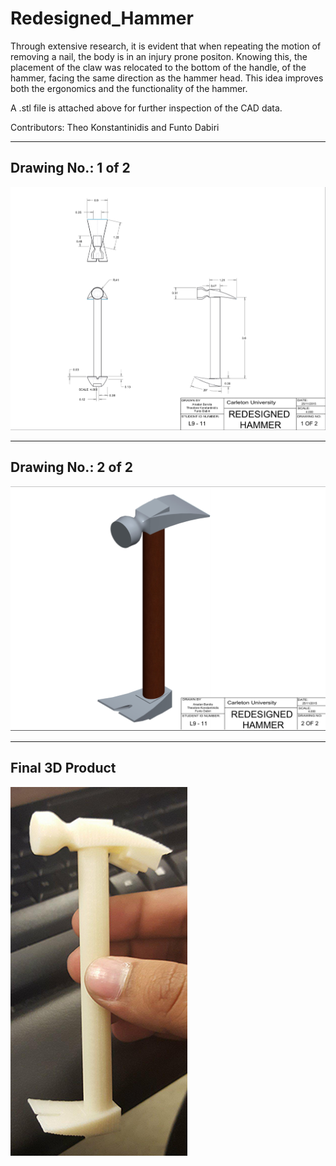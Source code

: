 # Redesigned_Hammer

Through extensive research, it is evident that when repeating the motion of removing a nail, the body is in an injury prone positon. Knowing this, the placement of the claw was relocated to the bottom of the handle, of the hammer, facing the same direction as the hammer head.  This idea improves both the ergonomics and the functionality of the hammer. 

A .stl file is attached above for further inspection of the CAD data.

Contributors: Theo Konstantinidis and Funto Dabiri

---

## Drawing No.: 1 of 2
![Dimensions-1](Dimension_1.png)

---

## Drawing No.: 2 of 2
![Dimensions-2](Dimension_2.png)

---

## Final 3D Product
![Dimensions-3](Final_3D_Product.png)
